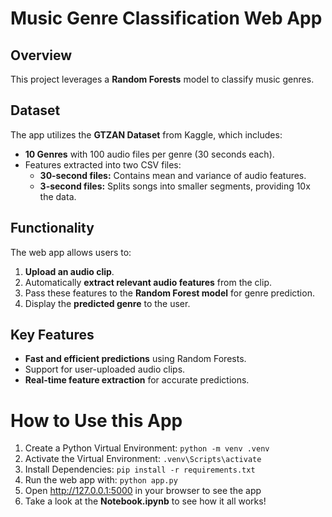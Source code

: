 # Music Genre Classification Web App

## Overview
This project leverages a **Random Forests** model to classify music genres. 

## Dataset
The app utilizes the **GTZAN Dataset** from Kaggle, which includes:
- **10 Genres** with 100 audio files per genre (30 seconds each).
- Features extracted into two CSV files:
  - **30-second files:** Contains mean and variance of audio features.
  - **3-second files:** Splits songs into smaller segments, providing 10x the data.

## Functionality
The web app allows users to:
1. **Upload an audio clip**.
2. Automatically **extract relevant audio features** from the clip.
3. Pass these features to the **Random Forest model** for genre prediction.
4. Display the **predicted genre** to the user.

## Key Features
- **Fast and efficient predictions** using Random Forests.
- Support for user-uploaded audio clips.
- **Real-time feature extraction** for accurate predictions.

# How to Use this App
1. Create a Python Virtual Environment:
`python -m venv .venv`
2. Activate the Virtual Environment:
`.venv\Scripts\activate`
3. Install Dependencies:
`pip install -r requirements.txt`
4. Run the web app with:
`python app.py`
5. Open http://127.0.0.1:5000 in your browser to see the app
6. Take a look at the **Notebook.ipynb** to see how it all works!
